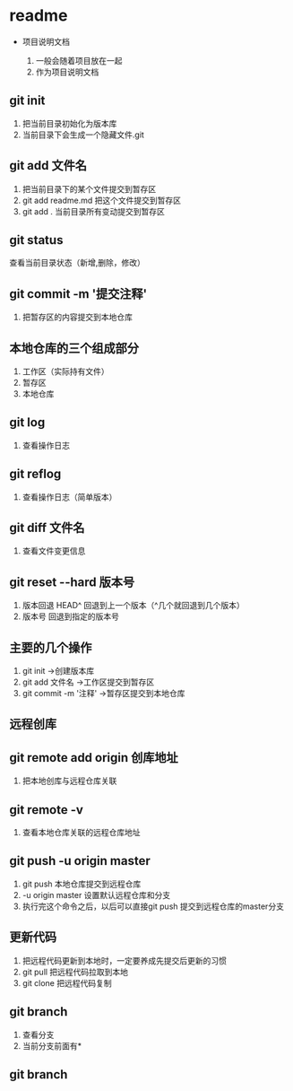 # readme

+ 项目说明文档 

    1. 一般会随着项目放在一起
    2. 作为项目说明文档
  

## git init
1. 把当前目录初始化为版本库
2. 当前目录下会生成一个隐藏文件.git

## git add 文件名
1. 把当前目录下的某个文件提交到暂存区
2.  git add readme.md 把这个文件提交到暂存区
3. git add . 当前目录所有变动提交到暂存区

## git status
查看当前目录状态（新增,删除，修改）

## git commit -m '提交注释'
1. 把暂存区的内容提交到本地仓库

## 本地仓库的三个组成部分
1. 工作区（实际持有文件）
2. 暂存区
3. 本地仓库

## git log 
1. 查看操作日志

## git reflog
1. 查看操作日志（简单版本）

## git diff 文件名
1. 查看文件变更信息

## git reset --hard 版本号
1. 版本回退 HEAD^ 回退到上一个版本（^几个就回退到几个版本）
2. 版本号 回退到指定的版本号

## 主要的几个操作
1. git init ->创建版本库
2. git add 文件名 ->工作区提交到暂存区
3. git commit -m '注释' ->暂存区提交到本地仓库


## 远程创库

## git remote add origin 创库地址
1. 把本地创库与远程仓库关联

## git remote  -v
1. 查看本地仓库关联的远程仓库地址


## git push -u origin master
1. git push 本地仓库提交到远程仓库
2. -u origin master 设置默认远程仓库和分支
3. 执行完这个命令之后，以后可以直接git push 提交到远程仓库的master分支

## 更新代码
1. 把远程代码更新到本地时，一定要养成先提交后更新的习惯
2. git pull 把远程代码拉取到本地
3. git clone 把远程代码复制

## git branch
1. 查看分支
2. 当前分支前面有*

## git branch 






